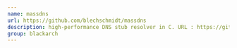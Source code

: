 ```yaml
---
name: massdns
url: https://github.com/blechschmidt/massdns
description: high-performance DNS stub resolver in C. URL : https://github.com/blechschmidt/massdns Groups : blackarch blackarch-networking
group: blackarch
---
```

